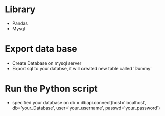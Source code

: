 # Library
- Pandas
- Mysql

# Export data base
- Create Database on mysql server
- Export sql to your databse, it will created new table called 'Dummy'

# Run the Python script
- specified your database on db = dbapi.connect(host='localhost', db='your_Database', user='your_username', passwd='your_password')

